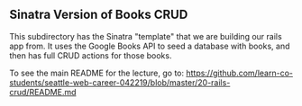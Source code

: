 ## Sinatra Version of Books CRUD

This subdirectory has the Sinatra "template" that we are building our rails app from.  It uses the Google Books API to seed a database with books, and then has full CRUD actions for those books.

To see the main README for the lecture, go to: https://github.com/learn-co-students/seattle-web-career-042219/blob/master/20-rails-crud/README.md
